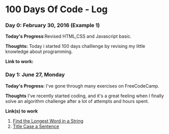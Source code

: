 # 100 Days Of Code - Log

### Day 0: February 30, 2016 (Example 1)


**Today's Progress**:Revised HTML,CSS and Javascript basic.

**Thoughts:** Today i started 100 days challlenge by revising my little knowledge about programming.

**Link to work:** 

### Day 1: June 27, Monday

**Today's Progress**: I've gone through many exercises on FreeCodeCamp.

**Thoughts** I've recently started coding, and it's a great feeling when I finally solve an algorithm challenge after a lot of attempts and hours spent.

**Link(s) to work**
1. [Find the Longest Word in a String](https://www.freecodecamp.com/challenges/find-the-longest-word-in-a-string)
2. [Title Case a Sentence](https://www.freecodecamp.com/challenges/title-case-a-sentence)
